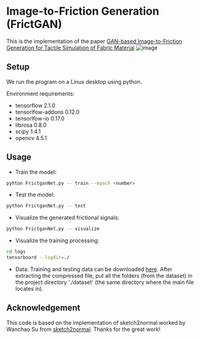 # Image-to-Friction Generation (FrictGAN)

This is the implementation of the paper [GAN-based Image-to-Friction Generation for Tactile Simulation of Fabric Material](https://github.com/shaoyuca)
![image](https://github.com/shaoyuca/Image-to-Friction-Generation/blob/main/dataset/img.png)

## Setup

We run the program on a Linux desktop using python.

Environment requirements: 

- tensorflow 2.1.0  
- tensorlfow-addons 0.12.0  
- tensorlfow-io 0.17.0  
- librosa 0.8.0  
- scipy 1.4.1  
- opencv 4.5.1  

## Usage

- Train the model:
```bash
pyhton FrictganNet.py -- train --epoch <number>
```

- Test the model:
```bash
python FrictganNet.py -- test
```

- Visualize the generated frictional signals:
```bash
python FrictganNet.py -- visualize
```

- Visualize the training processing:
```bash
cd logs
tensorboard --logdir=./
```

- Data: Training and testing data can be downloaded [here](https://drive.google.com/drive/folders/1ZA7aDgw1AYa85aXPJWPKKvTodIKZU97B?usp=sharing). After extracting the compressed file, put all the folders (from the dataset) in the project directory './dataset' (the same directory where the main file locates in).


## Acknowledgement
This code is based on the implementation of sketch2normal worked by Wanchao Su from [sketch2normal](https://github.com/Ansire/sketch2normal). Thanks for the great work!
